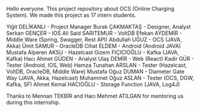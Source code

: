 Hello everyone. This project repository about OCS (Online Charging System). We made this project as 17 intern students.

Yiğit DELİKANLI - Project Manager
Burak ÇAKMAKTAŞ - Designer, Analyst
Serkan GENÇER - IOS
Ali Said SARITEMUR - VoltDB
Efekan AYDEMİR - Middle Ware (Spring, Swagger, Rest API)
Abdullah UĞUZ - OCS (JAVA, Akka)
Ümit SAMUR - OracleDB
Cihat ELDEM - Android (Android JAVA)
Mustafa Alperen AKSU - Hazelcast
Gizem FIÇICIOĞLU - Kafka (JAVA, Kafka)
Hacı Ahmet GÜDEN - Analyst
Ulaş DEMİR - Web (React)
Kadir GÜR - Tester (Android, IOS, Web)
Hamza Tunahan ARSLAN - Tester (Hazelcast, VoltDB, OracleDB, Middle Ware)
Mustafa Oğuz DUMAN - Diameter Gate Way (JAVA, Akka, Hazelcast)
Muhammet Oğuz ASLAN - Tester (OCS, DGW, Kafka, SF)
Ahmet Kemal HACIOĞLU - Storage Function (JAVA, Log4J)

Thanks to Mennan TEKBİR and Hacı Mehmet ATILGAN for mentoring us during this internship.
